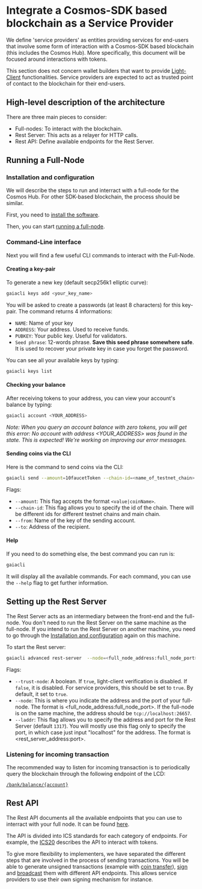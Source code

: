 # Integrate a Cosmos-SDK based blockchain as a Service Provider

We define 'service providers' as entities providing services for end-users that involve some form of interaction with a Cosmos-SDK based blockchain (this includes the Cosmos Hub). More specifically, this document will be focused around interactions with tokens.

This section does not concern wallet builders that want to provide [Light-Client](https://github.com/cosmos/cosmos-sdk/tree/develop/docs/light) functionalities. Service providers are expected to act as trusted point of contact to the blockchain for their end-users. 

## High-level description of the architecture

There are three main pieces to consider:

- Full-nodes: To interact with the blockchain. 
- Rest Server: This acts as a relayer for HTTP calls.
- Rest API: Define available endpoints for the Rest Server.

## Running a Full-Node

### Installation and configuration

We will describe the steps to run and interract with a full-node for the Cosmos Hub. For other SDK-based blockchain, the process should be similar. 

First, you need to [install the software](/docs/getting-started/installation.md).

Then, you can start [running a full-node](../getting-started/join-testnet.md).

### Command-Line interface

Next you will find a few useful CLI commands to interact with the Full-Node.

#### Creating a key-pair

To generate a new key (default secp256k1 elliptic curve):

```bash
gaiacli keys add <your_key_name>
```

You will be asked to create a passwords (at least 8 characters) for this key-pair. The command returns 4 informations:

- `NAME`: Name of your key
- `ADDRESS`: Your address. Used to receive funds.
- `PUBKEY`: Your public key. Useful for validators.
- `Seed phrase`: 12-words phrase. **Save this seed phrase somewhere safe**. It is used to recover your private key in case you forget the password.

You can see all your available keys by typing:

```bash
gaiacli keys list
```

#### Checking your balance

After receiving tokens to your address, you can view your account's balance by typing:

```bash
gaiacli account <YOUR_ADDRESS>
```

*Note: When you query an account balance with zero tokens, you will get this error: No account with address <YOUR_ADDRESS> was found in the state. This is expected! We're working on improving our error messages.*

#### Sending coins via the CLI

Here is the command to send coins via the CLI:

```bash
gaiacli send --amount=10faucetToken --chain-id=<name_of_testnet_chain> --from=<key_name> --to=<destination_address>
```

Flags:
- `--amount`: This flag accepts the format `<value|coinName>`.
- `--chain-id`: This flag allows you to specify the id of the chain. There will be different ids for different testnet chains and main chain.
- `--from`: Name of the key of the sending account.
- `--to`: Address of the recipient.

#### Help

If you need to do something else, the best command you can run is:

```bash
gaiacli 
```

It will display all the available commands. For each command, you can use the `--help` flag to get further information. 

## Setting up the Rest Server

The Rest Server acts as an intermediary between the front-end and the full-node. You don't need to run the Rest Server on the same machine as the full-node. If you intend to run the Rest Server on another machine, you need to go through the [Installation and configuration](#installation-and-configuration) again on this machine.

To start the Rest server: 

```bash
gaiacli advanced rest-server  --node=<full_node_address:full_node_port>
```

Flags:
- `--trust-node`: A boolean. If `true`, light-client verification is disabled. If `false`, it is disabled. For service providers, this should be set to `true`. By default, it set to `true`. 
- `--node`: This is where you indicate the address and the port of your full-node. The format is <full_node_address:full_node_port>. If the full-node is on the same machine, the address should be `tcp://localhost:26657`.
- `--laddr`: This flag allows you to specify the address and port for the Rest Server (default `1317`). You will mostly use this flag only to specify the port, in which case just input "localhost" for the address. The format is <rest_server_address:port>.


### Listening for incoming transaction

The recommended way to listen for incoming transaction is to periodically query the blockchain through the following endpoint of the LCD:

[`/bank/balance/{account}`](https://cosmos-staging.interblock.io/rpc/#/ICS20/get_bank_balances__address_)

## Rest API

The Rest API documents all the available endpoints that you can use to interract with your full node. It can be found [here](https://cosmos-staging.interblock.io/rpc/). 

The API is divided into ICS standards for each category of endpoints. For example, the [ICS20](https://cosmos-staging.interblock.io/rpc/#/ICS20/) describes the API to interact with tokens. 

To give more flexibility to implementers, we have separated the different steps that are involved in the process of sending transactions. You will be able to generate unsigned transactions (example with [coin transfer](https://cosmos-staging.interblock.io/rpc/#/ICS20/post_bank_accounts__address__transfers)), [sign](https://cosmos-staging.interblock.io/rpc/#/ICS20/post_tx_sign) and [broadcast](https://cosmos-staging.interblock.io/rpc/#/ICS20/post_tx_broadcast) them with different API endpoints. This allows service providers to use their own signing mechanism for instance. 
